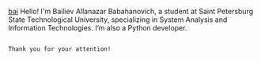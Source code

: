 [bai](https://media.i.giphy.com/media/v1.Y2lkPTc5MGI3NjExbmg3eGs5N2FhdjV0aTZkZ25vN2lta3Q5cHZoNGNxNXR5N2QzbTVmZiZlcD12MV9pbnRlcm5hbF9naWZfYnlfaWQmY3Q9Zw/V4NSR1NG2p0KeJJyr5/giphy.gif)
Hello! I'm Bailiev Allanazar Babahanovich,
a student at Saint Petersburg State Technological University,
specializing in System Analysis and Information Technologies. 
I’m also a Python developer. 
                                                                                                                                                                      
                                                                                                                                                                      
                                                                                          Thank you for your attention!
